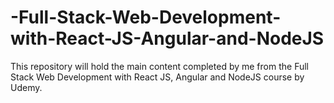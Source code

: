 # -Full-Stack-Web-Development-with-React-JS-Angular-and-NodeJS
This repository will hold the main content completed by me from the Full Stack Web Development with React JS, Angular and NodeJS course by Udemy.

